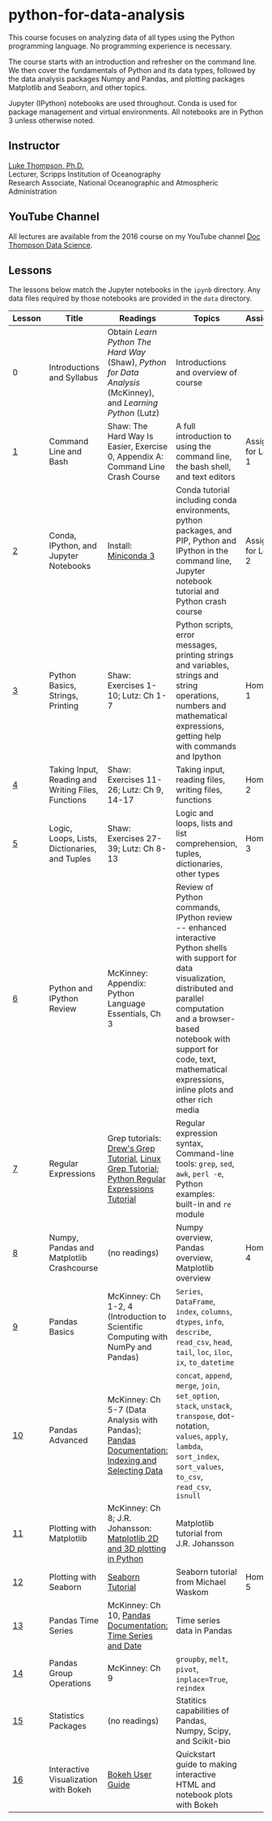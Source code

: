 # python-for-data-analysisThis course focuses on analyzing data of all types using the Python programming language.  No programming experience is necessary. The course starts with an introduction and refresher on the command line. We then cover the fundamentals of Python and its data types, followed by the data analysis packages Numpy and Pandas, and plotting packages Matplotlib and Seaborn, and other topics. Jupyter (IPython) notebooks are used throughout. Conda is used for package management and virtual environments. All notebooks are in Python 3 unless otherwise noted.## Instructor[Luke Thompson, Ph.D.](mailto:lukethompson@gmail.com)<br>Lecturer, Scripps Institution of Oceanography<br>Research Associate, National Oceanographic and Atmospheric Administration<br>## YouTube ChannelAll lectures are available from the 2016 course on my YouTube channel [Doc Thompson Data Science](https://www.youtube.com/channel/UCVZrIrWtcvTzYlrNx7RcDyg). ## LessonsThe lessons below match the Jupyter notebooks in the `ipynb` directory. Any data files required by those notebooks are provided in the `data` directory.Lesson	|	Title	|	Readings	|	Topics	|	Assignment-----	|	-----	|	-----	|	-----	|	-----0	|	Introductions and Syllabus	|	Obtain _Learn Python The Hard Way_ (Shaw), _Python for Data Analysis_ (McKinney), and _Learning Python_ (Lutz)	|	Introductions and overview of course	|	[1](https://github.com/cuttlefishh/python-for-data-analysis/blob/master/ipynb/lesson01.md)	|	Command Line and Bash	|	Shaw: The Hard Way Is Easier, Exercise 0, Appendix A: Command Line Crash Course	|	A full introduction to using the command line, the bash shell, and text editors	|	Assignment for Lesson 1[2](https://github.com/cuttlefishh/python-for-data-analysis/blob/master/ipynb/lesson02.ipynb)	|	Conda, IPython, and Jupyter Notebooks	|	Install: [Miniconda 3](http://conda.pydata.org/miniconda.html)	|	Conda tutorial including conda environments, python packages, and PIP, Python and IPython in the command line, Jupyter notebook tutorial and Python crash course	|	Assignment for Lesson 2[3](https://github.com/cuttlefishh/python-for-data-analysis/blob/master/ipynb/lesson03.ipynb)	|	Python Basics, Strings, Printing	|	Shaw: Exercises 1-10; Lutz: Ch 1-7	|	Python scripts, error messages, printing strings and variables, strings and string operations, numbers and mathematical expressions, getting help with commands and Ipython	|	Homework 1[4](https://github.com/cuttlefishh/python-for-data-analysis/blob/master/ipynb/lesson04.ipynb)	|	Taking Input, Reading and Writing Files, Functions	|	Shaw: Exercises 11-26; Lutz: Ch 9, 14-17	|	Taking input, reading files, writing files, functions	|	Homework 2[5](https://github.com/cuttlefishh/python-for-data-analysis/blob/master/ipynb/lesson05.ipynb)	|	Logic, Loops, Lists, Dictionaries, and Tuples	|	Shaw: Exercises 27-39; Lutz: Ch 8-13	|	Logic and loops, lists and list comprehension, tuples, dictionaries, other types	|	Homework 3[6](https://github.com/cuttlefishh/python-for-data-analysis/blob/master/ipynb/lesson06.ipynb)	|	Python and IPython Review	|	McKinney: Appendix: Python Language Essentials, Ch 3	|	Review of Python commands, IPython review -- enhanced interactive Python shells with support for data visualization, distributed and parallel computation and a browser-based notebook with support for code, text, mathematical expressions, inline plots and other rich media	|	[7](https://github.com/cuttlefishh/python-for-data-analysis/blob/master/ipynb/lesson07.ipynb)	|	Regular Expressions	|	Grep tutorials: [Drew's Grep Tutorial](http://www.uccs.edu/~ahitchco/grep/), [Linux Grep Tutorial](http://ryanstutorials.net/linuxtutorial/grep.php); [Python Regular Expressions Tutorial](https://docs.python.org/2/howto/regex.html)	|	Regular expression syntax, Command-line tools: `grep`, `sed`, `awk`, `perl -e`, Python examples: built-in and `re` module	|	[8](https://github.com/cuttlefishh/python-for-data-analysis/blob/master/ipynb/lesson08.ipynb)	|	Numpy, Pandas and Matplotlib Crashcourse	|	(no readings)	|	Numpy overview, Pandas overview, Matplotlib overview	|	Homework 4[9](https://github.com/cuttlefishh/python-for-data-analysis/blob/master/ipynb/lesson09.ipynb)	|	Pandas Basics	|	McKinney: Ch 1-2, 4 (Introduction to Scientific Computing with NumPy and Pandas)	|	`Series`, `DataFrame`, `index`, `columns`, `dtypes`, `info`, `describe`, `read_csv`, `head`, `tail`, `loc`, `iloc`, `ix`, `to_datetime`	|	[10](https://github.com/cuttlefishh/python-for-data-analysis/blob/master/ipynb/lesson10.ipynb)	|	Pandas Advanced	|	McKinney: Ch 5-7 (Data Analysis with Pandas); [Pandas Documentation: Indexing and Selecting Data](http://pandas.pydata.org/pandas-docs/stable/indexing.html)	|	`concat`, `append`, `merge`, `join`, `set_option`, `stack`, `unstack`, `transpose`, dot-notation, `values`, `apply`, `lambda`, `sort_index`, `sort_values`, `to_csv`, `read_csv`, `isnull`	|	[11](https://github.com/cuttlefishh/python-for-data-analysis/blob/master/ipynb/lesson11.ipynb)	|	Plotting with Matplotlib	|	McKinney: Ch 8; J.R. Johansson: [Matplotlib 2D and 3D plotting in Python](http://github.com/jrjohansson/scientific-python-lectures)	|	Matplotlib tutorial from J.R. Johansson	|	[12](https://github.com/cuttlefishh/python-for-data-analysis/blob/master/ipynb/lesson12.ipynb)	|	Plotting with Seaborn	|	[Seaborn Tutorial](http://seaborn.pydata.org/tutorial.html)	|	Seaborn tutorial from Michael Waskom	|	Homework 5[13](https://github.com/cuttlefishh/python-for-data-analysis/blob/master/ipynb/lesson13.ipynb)	|	Pandas Time Series	|	McKinney: Ch 10, [Pandas Documentation: Time Series and Date](http://pandas.pydata.org/pandas-docs/stable/timeseries.html)	|	Time series data in Pandas	|	[14](https://github.com/cuttlefishh/python-for-data-analysis/blob/master/ipynb/lesson14.ipynb)	|	Pandas Group Operations	|	McKinney: Ch 9	|	`groupby`, `melt`, `pivot`, `inplace=True`, `reindex`	|	[15](https://github.com/cuttlefishh/python-for-data-analysis/blob/master/ipynb/lesson15.ipynb)	|	Statistics Packages	|	(no readings)	|	Statitics capabilities of Pandas, Numpy, Scipy, and Scikit-bio	|	[16](https://github.com/cuttlefishh/python-for-data-analysis/blob/master/ipynb/lesson16.ipynb)	|	Interactive Visualization with Bokeh	|	[Bokeh User Guide](http://bokeh.pydata.org/en/latest/docs/user_guide.html)	|	Quickstart guide to making interactive HTML and notebook plots with Bokeh	|	
